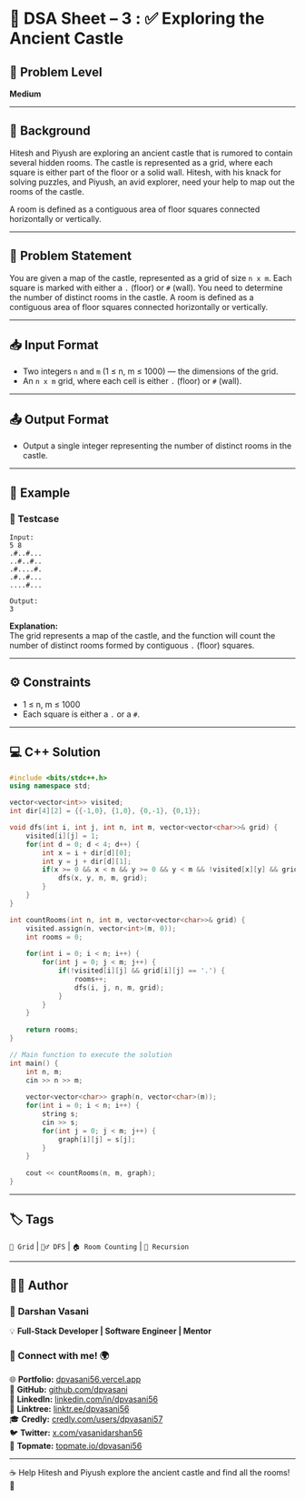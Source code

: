 # 📌 DSA Sheet – 3 : ✅ Exploring the Ancient Castle  
## 🎯 Problem Level  
**Medium**

---

## 🧩 Background  

Hitesh and Piyush are exploring an ancient castle that is rumored to contain several hidden rooms. The castle is represented as a grid, where each square is either part of the floor or a solid wall. Hitesh, with his knack for solving puzzles, and Piyush, an avid explorer, need your help to map out the rooms of the castle.

A room is defined as a contiguous area of floor squares connected horizontally or vertically.

---

## 📝 Problem Statement  

You are given a map of the castle, represented as a grid of size `n x m`. Each square is marked with either a `.` (floor) or `#` (wall). You need to determine the number of distinct rooms in the castle. A room is defined as a contiguous area of floor squares connected horizontally or vertically.

---

## 📥 Input Format  
- Two integers `n` and `m` (1 ≤ n, m ≤ 1000) — the dimensions of the grid.
- An `n x m` grid, where each cell is either `.` (floor) or `#` (wall).

---

## 📤 Output Format  
- Output a single integer representing the number of distinct rooms in the castle.

---

## 🧪 Example  

### 🔹 Testcase  
```
Input:  
5 8  
.#..#...  
..#..#..  
.#....#.  
.#..#...  
....#...  

Output:  
3
```

**Explanation:**  
The grid represents a map of the castle, and the function will count the number of distinct rooms formed by contiguous `.` (floor) squares.

---

## ⚙️ Constraints  
- 1 ≤ n, m ≤ 1000  
- Each square is either a `.` or a `#`.

---

## 💻 C++ Solution  

```cpp
#include <bits/stdc++.h>
using namespace std;

vector<vector<int>> visited;
int dir[4][2] = {{-1,0}, {1,0}, {0,-1}, {0,1}};

void dfs(int i, int j, int n, int m, vector<vector<char>>& grid) {
    visited[i][j] = 1;
    for(int d = 0; d < 4; d++) {
        int x = i + dir[d][0];
        int y = j + dir[d][1];
        if(x >= 0 && x < n && y >= 0 && y < m && !visited[x][y] && grid[x][y] == '.') {
            dfs(x, y, n, m, grid);
        }
    }
}

int countRooms(int n, int m, vector<vector<char>>& grid) {
    visited.assign(n, vector<int>(m, 0));
    int rooms = 0;
    
    for(int i = 0; i < n; i++) {
        for(int j = 0; j < m; j++) {
            if(!visited[i][j] && grid[i][j] == '.') {
                rooms++;
                dfs(i, j, n, m, grid);
            }
        }
    }
    
    return rooms;
}

// Main function to execute the solution
int main() {
    int n, m;
    cin >> n >> m;
    
    vector<vector<char>> graph(n, vector<char>(m));
    for(int i = 0; i < n; i++) {
        string s;
        cin >> s;
        for(int j = 0; j < m; j++) {
            graph[i][j] = s[j];
        }
    }
    
    cout << countRooms(n, m, graph);
}
```

---

## 🏷️ Tags  
`🏰 Grid` | `🚶‍♂️ DFS` | `🏠 Room Counting` | `🧠 Recursion`

---

## 👨‍💻 Author  

### 🚀 **Darshan Vasani**  
💡 **Full-Stack Developer | Software Engineer | Mentor**  

### 🔗 Connect with me! 🌍  
🌐 **Portfolio:** [dpvasani56.vercel.app](https://dpvasani56.vercel.app)  
🐙 **GitHub:** [github.com/dpvasani](https://github.com/dpvasani)  
💼 **LinkedIn:** [linkedin.com/in/dpvasani56](https://www.linkedin.com/in/dpvasani56/)  
🌳 **Linktree:** [linktr.ee/dpvasani56](https://linktr.ee/dpvasani56)  
🎓 **Credly:** [credly.com/users/dpvasani57](https://www.credly.com/users/dpvasani57/)  
🐦 **Twitter:** [x.com/vasanidarshan56](https://x.com/vasanidarshan56)  
📢 **Topmate:** [topmate.io/dpvasani56](https://topmate.io/dpvasani56)

---

☕ Help Hitesh and Piyush explore the ancient castle and find all the rooms! 🏰